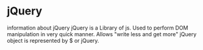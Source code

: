 # jQuery
information about jQuery
jQuery is a Library of js.
Used to perform DOM manipulation in very quick manner.
Allows "write less and get more"
jQuery object is represented by $ or jQuery.
